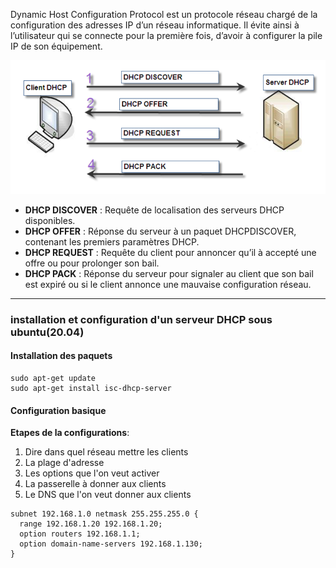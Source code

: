 
Dynamic Host Configuration Protocol est un protocole réseau chargé de la configuration des adresses IP d’un réseau informatique. Il évite ainsi à l’utilisateur qui se connecte pour la première fois, d’avoir à configurer la pile IP de son équipement.

![photo](../../static/img/dhcp1.png)

- **DHCP DISCOVER** : Requête de localisation  des serveurs DHCP disponibles.  
- **DHCP OFFER**  : Réponse du serveur à un paquet DHCPDISCOVER, contenant les premiers paramètres DHCP.  
- **DHCP REQUEST**  : Requête du client pour annoncer qu’il à accepté une offre ou pour prolonger son bail.  
- **DHCP PACK**  : Réponse du serveur pour signaler au client que son bail est expiré ou si le client annonce une mauvaise configuration réseau.  

---
  
### installation et configuration d'un serveur DHCP sous ubuntu(20.04)

#### Installation des paquets

``` shell
sudo apt-get update
sudo apt-get install isc-dhcp-server
```
#### Configuration basique

**Etapes de la configurations**:
1. Dire dans quel réseau mettre les clients
2. La plage d'adresse
3. Les options que l'on veut activer
4. La passerelle à donner aux clients
5. Le DNS que l'on veut donner aux clients 


``` shell
subnet 192.168.1.0 netmask 255.255.255.0 {
  range 192.168.1.20 192.168.1.20; 
  option routers 192.168.1.1;
  option domain-name-servers 192.168.1.130;
}
```

